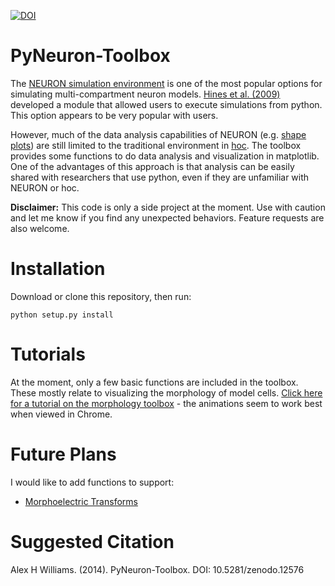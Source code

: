 [![DOI](https://zenodo.org/badge/doi/10.5281/zenodo.12576.png)](http://dx.doi.org/10.5281/zenodo.12576)

PyNeuron-Toolbox
================

The [NEURON simulation environment](http://www.neuron.yale.edu/neuron/) is one of the most popular options for simulating multi-compartment neuron models. [Hines et al. (2009)](http://journal.frontiersin.org/Journal/10.3389/neuro.11.001.2009/abstract) developed a module that allowed users to execute simulations from python. This option appears to be very popular with users.

However, much of the data analysis capabilities of NEURON (e.g. [shape plots](http://www.oberlin.edu/OCTET/HowTo/NEURON/B2_RealisticMorph.html)) are still limited to the traditional environment in [hoc](http://en.wikipedia.org/wiki/Hoc_(programming_language)). The toolbox provides some functions to do data analysis and visualization in matplotlib. One of the advantages of this approach is that analysis can be easily shared with researchers that use python, even if they are unfamiliar with NEURON or hoc.

**Disclaimer:** This code is only a side project at the moment. Use with caution and let me know if you find any unexpected behaviors. Feature requests are also welcome.

Installation
=============
Download or clone this repository, then run:

`python setup.py install`

Tutorials
==========
At the moment, only a few basic functions are included in the toolbox. These mostly relate to visualizing the morphology of model cells. [Click here for a tutorial on the morphology toolbox](http://alexhwilliams.info/code/pyneuron_morph.html) - the animations seem to work best when viewed in Chrome. 

Future Plans
============
I would like to add functions to support:

* [Morphoelectric Transforms](http://zadorlab.cshl.edu/PDF/zador-thesis1993.pdf)

Suggested Citation
==================
Alex H Williams. (2014). PyNeuron-Toolbox. DOI: 10.5281/zenodo.12576
